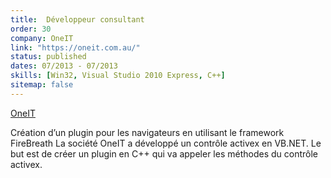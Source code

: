 ```yaml
---
title:  Développeur consultant
order: 30
company: OneIT
link: "https://oneit.com.au/"
status: published
dates: 07/2013 - 07/2013
skills: [Win32, Visual Studio 2010 Express, C++]
sitemap: false
---
```


[OneIT](https://oneit.com.au/)

Création d’un plugin pour les navigateurs en utilisant le framework FireBreath
La société OneIT a développé un contrôle activex en VB.NET.
 Le but est de créer un plugin en C++ qui va appeler les méthodes du contrôle activex.